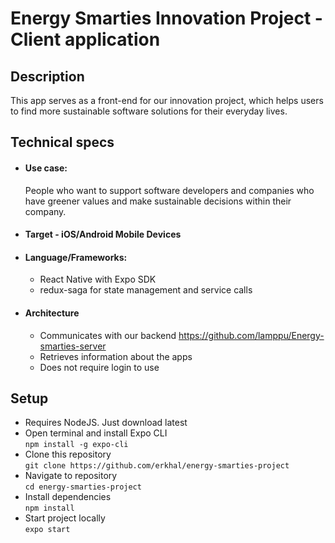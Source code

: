 # Energy Smarties Innovation Project - Client application

## Description

This app serves as a front-end for our innovation project, which helps users to find more sustainable software solutions for their everyday lives.

## Technical specs

* #### Use case:
    People who want to support software developers and companies who have greener values and make sustainable decisions within their company.

* #### Target - iOS/Android Mobile Devices  
* #### Language/Frameworks: 
    * React Native with Expo SDK
    * redux-saga for state management and service calls

* #### Architecture
    * Communicates with our backend https://github.com/lamppu/Energy-smarties-server
    * Retrieves information about the apps
    * Does not require login to use

## Setup
* Requires NodeJS. Just download latest
* Open terminal and install Expo CLI  
 ```npm install -g expo-cli```
* Clone this repository  
```git clone https://github.com/erkhal/energy-smarties-project```
* Navigate to repository  
    ```cd energy-smarties-project```
* Install dependencies  
    ```npm install```
* Start project locally  
    ```expo start```